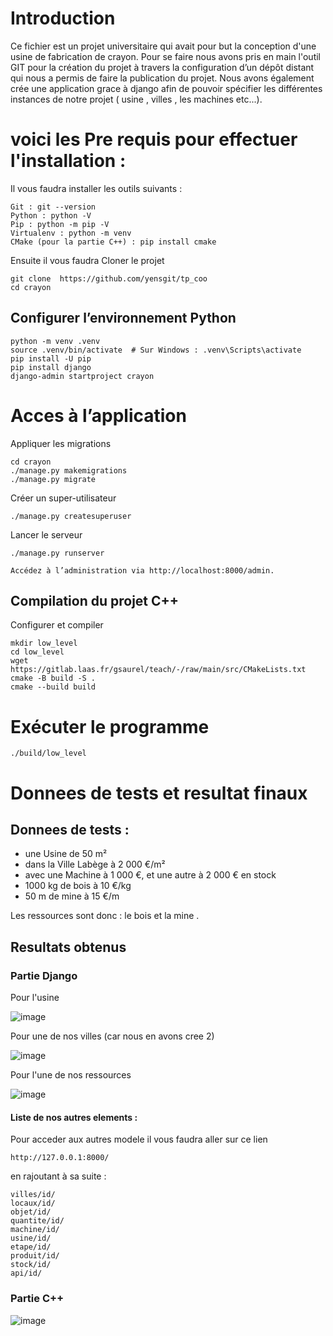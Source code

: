 # Introduction 

Ce fichier est un projet universitaire qui avait pour but la conception d'une usine de fabrication de crayon.
Pour se faire nous avons pris en main l'outil GIT pour la création du projet à travers la configuration d’un dépôt distant 
qui nous a permis de faire la publication du projet. Nous avons également crée une application grace à django afin de pouvoir
spécifier les différentes instances de notre projet ( usine , villes , les machines etc...).

# voici  les Pre requis pour effectuer l'installation :
Il vous faudra installer les outils suivants :

    Git : git --version
    Python : python -V
    Pip : python -m pip -V
    Virtualenv : python -m venv
    CMake (pour la partie C++) : pip install cmake

Ensuite il vous faudra Cloner le projet

    git clone  https://github.com/yensgit/tp_coo
    cd crayon

## Configurer l’environnement Python

    python -m venv .venv
    source .venv/bin/activate  # Sur Windows : .venv\Scripts\activate
    pip install -U pip
    pip install django
    django-admin startproject crayon

# Acces à l’application

Appliquer les migrations

    cd crayon
    ./manage.py makemigrations
    ./manage.py migrate

Créer un super-utilisateur

    ./manage.py createsuperuser

Lancer le serveur

    ./manage.py runserver

    Accédez à l’administration via http://localhost:8000/admin.

## Compilation du projet C++

Configurer et compiler

    mkdir low_level
    cd low_level
    wget https://gitlab.laas.fr/gsaurel/teach/-/raw/main/src/CMakeLists.txt
    cmake -B build -S .
    cmake --build build

# Exécuter le programme

    ./build/low_level
# Donnees de tests et resultat finaux 
## Donnees de tests :
- une Usine de 50 m²
- dans la Ville Labège à 2 000 €/m² 
- avec une Machine à 1 000 €, et une autre à 2 000 €
 en stock
- 1000 kg de bois à 10 €/kg
- 50 m de mine à 15 €/m

Les ressources sont donc : le bois et la mine .

## Resultats obtenus 
### Partie Django

Pour l'usine

![image](https://github.com/user-attachments/assets/d14bed04-08a4-4084-a12a-091afb2a4ebc)

Pour une de nos villes (car nous en avons cree 2)

![image](https://github.com/user-attachments/assets/b3237fb2-3e78-473e-b98d-1dcb1b4ed7b8)

Pour l'une de nos  ressources

![image](https://github.com/user-attachments/assets/957dad43-9ef9-44a3-b331-aa3c5664bcae)

#### Liste de nos autres elements :

Pour acceder aux autres modele il vous faudra aller sur ce lien 

    http://127.0.0.1:8000/
    
en rajoutant à sa suite :

    villes/id/ 
    locaux/id/
    objet/id/ 
    quantite/id/ 
    machine/id/ 
    usine/id/ 
    etape/id/ 
    produit/id/ 
    stock/id/ 
    api/id/ 
    
### Partie C++

![image](https://github.com/user-attachments/assets/136eb7f9-7813-416d-a50a-73c9524fea74)

